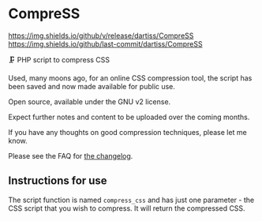 # CompreSS

https://img.shields.io/github/v/release/dartiss/CompreSS
https://img.shields.io/github/last-commit/dartiss/CompreSS

🗜️ PHP script to compress CSS


Used, many moons ago, for an online CSS compression tool, the script has been saved and now made available for public use. 

Open source, available under the GNU v2 license. 

Expect further notes and content to be uploaded over the coming months.

If you have any thoughts on good compression techniques, please let me know.

Please see the FAQ for [the changelog](https://github.com/dartiss/CompreSS/wiki/Changelog).

## Instructions for use

The script function is named `compress_css` and has just one parameter - the CSS script that you wish to compress. It will return the compressed CSS.